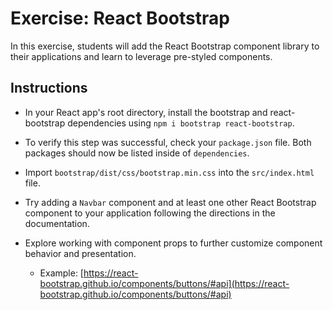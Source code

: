 # Exercise: React Bootstrap

In this exercise, students will add the React Bootstrap component library to their applications and learn to leverage pre-styled components.

## Instructions

- In your React app's root directory, install the bootstrap and react-bootstrap dependencies using `npm i bootstrap react-bootstrap`.

- To verify this step was successful, check your `package.json` file. Both packages should now be listed inside of `dependencies`.

- Import `bootstrap/dist/css/bootstrap.min.css` into the `src/index.html` file.

- Try adding a `Navbar` component and at least one other React Bootstrap component to your application following the directions in the documentation.

- Explore working with component props to further customize component behavior and presentation.
    - Example: [https://react-bootstrap.github.io/components/buttons/#api](https://react-bootstrap.github.io/components/buttons/#api)
